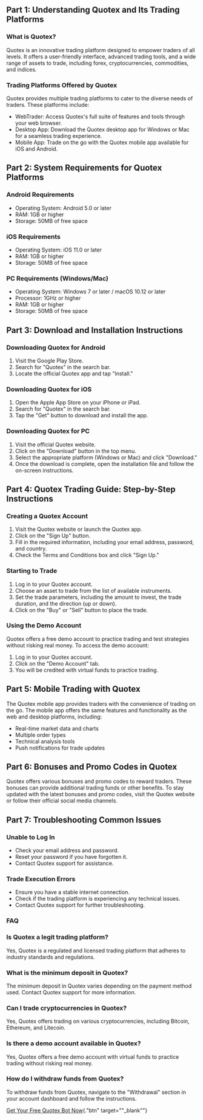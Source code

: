 ## Part 1: Understanding Quotex and Its Trading Platforms

### What is Quotex?

Quotex is an innovative trading platform designed to empower traders of
all levels. It offers a user-friendly interface, advanced trading tools,
and a wide range of assets to trade, including forex, cryptocurrencies,
commodities, and indices.

### Trading Platforms Offered by Quotex

Quotex provides multiple trading platforms to cater to the diverse needs
of traders. These platforms include:

-   WebTrader: Access Quotex\'s full suite of features and tools through
    your web browser.
-   Desktop App: Download the Quotex desktop app for Windows or Mac for
    a seamless trading experience.
-   Mobile App: Trade on the go with the Quotex mobile app available for
    iOS and Android.

## Part 2: System Requirements for Quotex Platforms

### Android Requirements

-   Operating System: Android 5.0 or later
-   RAM: 1GB or higher
-   Storage: 50MB of free space

### iOS Requirements

-   Operating System: iOS 11.0 or later
-   RAM: 1GB or higher
-   Storage: 50MB of free space

### PC Requirements (Windows/Mac)

-   Operating System: Windows 7 or later / macOS 10.12 or later
-   Processor: 1GHz or higher
-   RAM: 1GB or higher
-   Storage: 50MB of free space

## Part 3: Download and Installation Instructions

### Downloading Quotex for Android

1.  Visit the Google Play Store.
2.  Search for "Quotex" in the search bar.
3.  Locate the official Quotex app and tap "Install."

### Downloading Quotex for iOS

1.  Open the Apple App Store on your iPhone or iPad.
2.  Search for "Quotex" in the search bar.
3.  Tap the "Get" button to download and install the app.

### Downloading Quotex for PC

1.  Visit the official Quotex website.
2.  Click on the "Download" button in the top menu.
3.  Select the appropriate platform (Windows or Mac) and click
    "Download."
4.  Once the download is complete, open the installation file and follow
    the on-screen instructions.

## Part 4: Quotex Trading Guide: Step-by-Step Instructions

### Creating a Quotex Account

1.  Visit the Quotex website or launch the Quotex app.
2.  Click on the "Sign Up" button.
3.  Fill in the required information, including your email address,
    password, and country.
4.  Check the Terms and Conditions box and click "Sign Up."

### Starting to Trade

1.  Log in to your Quotex account.
2.  Choose an asset to trade from the list of available instruments.
3.  Set the trade parameters, including the amount to invest, the trade
    duration, and the direction (up or down).
4.  Click on the "Buy" or "Sell" button to place the trade.

### Using the Demo Account

Quotex offers a free demo account to practice trading and test
strategies without risking real money. To access the demo account:

1.  Log in to your Quotex account.
2.  Click on the "Demo Account" tab.
3.  You will be credited with virtual funds to practice trading.

## Part 5: Mobile Trading with Quotex

The Quotex mobile app provides traders with the convenience of trading
on the go. The mobile app offers the same features and functionality as
the web and desktop platforms, including:

-   Real-time market data and charts
-   Multiple order types
-   Technical analysis tools
-   Push notifications for trade updates

## Part 6: Bonuses and Promo Codes in Quotex

Quotex offers various bonuses and promo codes to reward traders. These
bonuses can provide additional trading funds or other benefits. To stay
updated with the latest bonuses and promo codes, visit the Quotex
website or follow their official social media channels.

## Part 7: Troubleshooting Common Issues

### Unable to Log In

-   Check your email address and password.
-   Reset your password if you have forgotten it.
-   Contact Quotex support for assistance.

### Trade Execution Errors

-   Ensure you have a stable internet connection.
-   Check if the trading platform is experiencing any technical issues.
-   Contact Quotex support for further troubleshooting.

### FAQ

### Is Quotex a legit trading platform?

Yes, Quotex is a regulated and licensed trading platform that adheres to
industry standards and regulations.

### What is the minimum deposit in Quotex?

The minimum deposit in Quotex varies depending on the payment method
used. Contact Quotex support for more information.

### Can I trade cryptocurrencies in Quotex?

Yes, Quotex offers trading on various cryptocurrencies, including
Bitcoin, Ethereum, and Litecoin.

### Is there a demo account available in Quotex?

Yes, Quotex offers a free demo account with virtual funds to practice
trading without risking real money.

### How do I withdraw funds from Quotex?

To withdraw funds from Quotex, navigate to the "Withdrawal"
section in your account dashboard and follow the instructions.

[Get Your Free Quotex Bot
Now](\%22https://traff.sbs/brokerqxlid\%22){."btn"
target=""_blank""}

